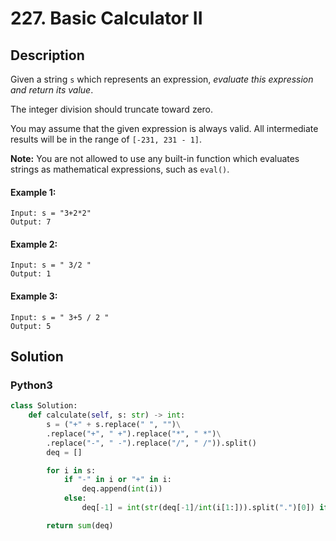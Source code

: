 # 227. Basic Calculator II

## Description
Given a string `s` which represents an expression, *evaluate this expression and return its value*. 

The integer division should truncate toward zero.

You may assume that the given expression is always valid. All intermediate results will be in the range of `[-231, 231 - 1]`.

**Note:** You are not allowed to use any built-in function which evaluates strings as mathematical expressions, such as `eval()`.

#### Example 1:
```
Input: s = "3+2*2"
Output: 7
```
#### Example 2:
```
Input: s = " 3/2 "
Output: 1
```
#### Example 3:
```
Input: s = " 3+5 / 2 "
Output: 5
```


## Solution

### Python3
```python
class Solution:
    def calculate(self, s: str) -> int:
        s = ("+" + s.replace(" ", "")\
        .replace("+", " +").replace("*", " *")\
        .replace("-", " -").replace("/", " /")).split()
        deq = []

        for i in s:
            if "-" in i or "+" in i:
                deq.append(int(i))
            else:
                deq[-1] = int(str(deq[-1]/int(i[1:])).split(".")[0]) if "/" in i else deq[-1]*int(i[1:])

        return sum(deq)
```